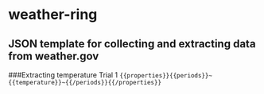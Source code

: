 # weather-ring

## JSON template for collecting and extracting data from weather.gov

###Extracting temperature
Trial 1
`{{properties}}{{periods}}~{{temperature}}~{{/periods}}{{/properties}}`
